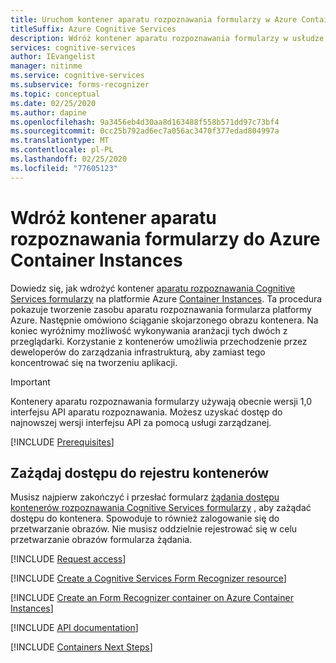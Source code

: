 ```yaml
---
title: Uruchom kontener aparatu rozpoznawania formularzy w Azure Container Instances
titleSuffix: Azure Cognitive Services
description: Wdróż kontener aparatu rozpoznawania formularzy w usłudze Azure Container instance i przetestuj go w przeglądarce sieci Web.
services: cognitive-services
author: IEvangelist
manager: nitinme
ms.service: cognitive-services
ms.subservice: forms-recognizer
ms.topic: conceptual
ms.date: 02/25/2020
ms.author: dapine
ms.openlocfilehash: 9a3456eb4d30aa8d163488f558b571dd97c73bf4
ms.sourcegitcommit: 0cc25b792ad6ec7a056ac3470f377edad804997a
ms.translationtype: MT
ms.contentlocale: pl-PL
ms.lasthandoff: 02/25/2020
ms.locfileid: "77605123"
---
```

# <a name="deploy-the-form-recognizer-container-to-azure-container-instances"></a>Wdróż kontener aparatu rozpoznawania formularzy do Azure Container Instances

Dowiedz się, jak wdrożyć kontener [aparatu rozpoznawania Cognitive Services formularzy](form-recognizer-container-howto.md) na platformie Azure [Container Instances](https://docs.microsoft.com/azure/container-instances/). Ta procedura pokazuje tworzenie zasobu aparatu rozpoznawania formularza platformy Azure. Następnie omówiono ściąganie skojarzonego obrazu kontenera. Na koniec wyróżnimy możliwość wykonywania aranżacji tych dwóch z przeglądarki. Korzystanie z kontenerów umożliwia przechodzenie przez deweloperów do zarządzania infrastrukturą, aby zamiast tego koncentrować się na tworzeniu aplikacji.

> [!IMPORTANT]
> Kontenery aparatu rozpoznawania formularzy używają obecnie wersji 1,0 interfejsu API aparatu rozpoznawania. Możesz uzyskać dostęp do najnowszej wersji interfejsu API za pomocą usługi zarządzanej.

[!INCLUDE [Prerequisites](../containers/includes/container-preview-prerequisites.md)]

## <a name="request-access-to-the-container-registry"></a>Zażądaj dostępu do rejestru kontenerów

Musisz najpierw zakończyć i przesłać formularz [żądania dostępu kontenerów rozpoznawania Cognitive Services formularzy](https://aka.ms/FormRecognizerContainerRequestAccess) , aby zażądać dostępu do kontenera. Spowoduje to również zalogowanie się do przetwarzanie obrazów. Nie musisz oddzielnie rejestrować się w celu przetwarzanie obrazów formularza żądania. 

[!INCLUDE [Request access](../../../includes/cognitive-services-containers-request-access-only.md)]

[!INCLUDE [Create a Cognitive Services Form Recognizer resource](includes/create-resource.md)]

[!INCLUDE [Create an Form Recognizer container on Azure Container Instances](../containers/includes/create-container-instances-resource-from-azure-cli.md)]

[!INCLUDE [API documentation](../../../includes/cognitive-services-containers-api-documentation.md)]

[!INCLUDE [Containers Next Steps](../containers/includes/containers-next-steps.md)]
